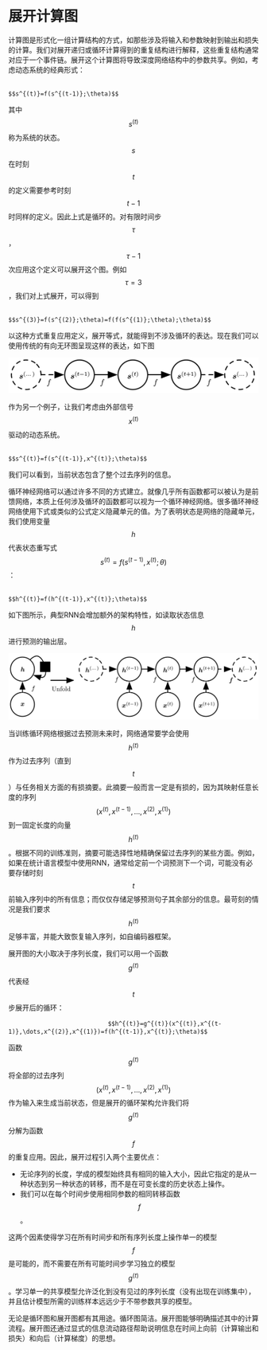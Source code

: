 # 展开计算图

计算图是形式化一组计算结构的方式，如那些涉及将输入和参数映射到输出和损失的计算。我们对展开递归或循环计算得到的重复结构进行解释，这些重复结构通常对应于一个事件链。展开这个计算图将导致深度网络结构中的参数共享。例如，考虑动态系统的经典形式：

                                                                    $$s^{(t)}=f(s^{(t-1)};\theta)$$ 

其中 $$s^{(t)}$$ 称为系统的状态。 $$s$$ 在时刻 $$t$$ 的定义需要参考时刻 $$t-1$$ 时同样的定义。因此上式是循环的。对有限时间步 $$\tau$$ ， $$\tau-1$$ 次应用这个定义可以展开这个图。例如 $$\tau=3$$ ，我们对上式展开，可以得到

                                                    $$s^{(3)}=f(s^{(2)};\theta)=f(f(s^{(1)};\theta);\theta)$$ 

以这种方式重复应用定义，展开等式，就能得到不涉及循环的表达。现在我们可以使用传统的有向无环图呈现这样的表达，如下图

![](../../../.gitbook/assets/screenshot-from-2018-12-29-19-10-19.png)

作为另一个例子，让我们考虑由外部信号 $$x^{(t)}$$ 驱动的动态系统。

                                                                $$s^{(t)}=f(s^{(t-1)},x^{(t)};\theta)$$ 

我们可以看到，当前状态包含了整个过去序列的信息。

循环神经网络可以通过许多不同的方式建立。就像几乎所有函数都可以被认为是前馈网络，本质上任何涉及循环的函数都可以视为一个循环神经网络。很多循环神经网络使用下式或类似的公式定义隐藏单元的值。为了表明状态是网络的隐藏单元，我们使用变量 $$h$$ 代表状态重写式 $$s^{(t)}=f(s^{(t-1)},x^{(t)};\theta)$$ ：

                                                                $$h^{(t)}=f(h^{(t-1)},x^{(t)};\theta)$$ 

如下图所示，典型RNN会增加额外的架构特性，如读取状态信息 $$h$$ 进行预测的输出层。

![](../../../.gitbook/assets/screenshot-from-2018-12-29-19-23-30.png)

当训练循环网络根据过去预测未来时，网络通常要学会使用 $$h^{(t)}$$ 作为过去序列（直到 $$t$$ ）与任务相关方面的有损摘要。此摘要一般而言一定是有损的，因为其映射任意长度的序列 $$(x^{(t)},x^{(t-1)},\dots,x^{(2)},x^{(1)})$$ 到一固定长度的向量 $$h^{(t)}$$ 。根据不同的训练准则，摘要可能选择性地精确保留过去序列的某些方面。例如，如果在统计语言模型中使用RNN，通常给定前一个词预测下一个词，可能没有必要存储时刻 $$t$$ 前输入序列中的所有信息；而仅仅存储足够预测句子其余部分的信息。最苛刻的情况是我们要求 $$h^{(t)}$$ 足够丰富，并能大致恢复输入序列，如自编码器框架。

展开图的大小取决于序列长度，我们可以用一个函数 $$g^{(t)}$$ 代表经 $$t$$ 步展开后的循环：

                                $$h^{(t)}=g^{(t)}(x^{(t)},x^{(t-1)},\dots,x^{(2)},x^{(1)})=f(h^{(t-1)},x^{(t)};\theta)$$ 

函数 $$g^{(t)}$$ 将全部的过去序列 $$(x^{(t)},x^{(t-1)},\dots,x^{(2)},x^{(1)})$$ 作为输入来生成当前状态，但是展开的循环架构允许我们将 $$g^{(t)}$$ 分解为函数 $$f$$ 的重复应用。因此，展开过程引入两个主要优点：

* 无论序列的长度，学成的模型始终具有相同的输入大小，因此它指定的是从一种状态到另一种状态的转移，而不是在可变长度的历史状态上操作。
* 我们可以在每个时间步使用相同参数的相同转移函数 $$f$$ 。

这两个因素使得学习在所有时间步和所有序列长度上操作单一的模型 $$f$$ 是可能的，而不需要在所有可能时间步学习独立的模型 $$g^{(t)}$$ 。学习单一的共享模型允许泛化到没有见过的序列长度（没有出现在训练集中），并且估计模型所需的训练样本远远少于不带参数共享的模型。

无论是循环图和展开图都有其用途。循环图简洁。展开图能够明确描述其中的计算流程。展开图还通过显式的信息流动路径帮助说明信息在时间上向前（计算输出和损失）和向后（计算梯度）的思想。







